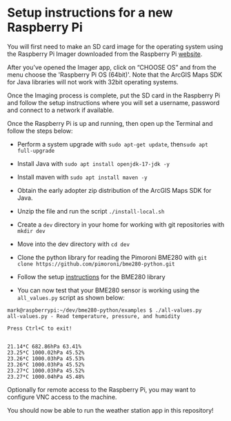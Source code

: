# Setup instructions for a new Raspberry Pi

You will first need to make an SD card image for the operating system using the Raspberry Pi Imager downloaded from the Raspberry Pi [website](https://www.raspberrypi.com/software/).

After you've opened the Imager app, click on “CHOOSE OS” and from the menu choose the 'Raspberry Pi OS (64bit)'.   Note that the ArcGIS Maps SDK for Java libraries will not work with 32bit operating systems.

Once the Imaging process is complete, put the SD card in the Raspberry Pi and follow the setup instructions where you will set a username, password and connect to a network if available.

Once the Raspberry Pi is up and running, then open up the Terminal and follow the steps below:

- Perform a system upgrade with `sudo apt-get update`, then`sudo apt full-upgrade`

- Install Java with `sudo apt install openjdk-17-jdk -y`

- Install maven with `sudo apt install maven -y`

- Obtain the early adopter zip distribution of the ArcGIS Maps SDK for Java.
- Unzip the file and run the script `./install-local.sh`

- Create a `dev` directory in your home for working with git repositories with `mkdir dev`
- Move into the dev directory with `cd dev`
- Clone the python library for reading the Pimoroni BME280 with `git clone https://github.com/pimoroni/bme280-python.git`
- Follow the setup [instructions](https://github.com/pimoroni/bme280-python/tree/master#readme) for the BME280 library
- You can now test that your BME280 sensor is working using the `all_values.py` script as shown below:

```
mark@raspberrypi:~/dev/bme280-python/examples $ ./all-values.py 
all-values.py - Read temperature, pressure, and humidity

Press Ctrl+C to exit!


21.14*C 682.86hPa 63.41%
23.25*C 1000.02hPa 45.52%
23.26*C 1000.03hPa 45.53%
23.26*C 1000.03hPa 45.52%
23.27*C 1000.03hPa 45.52%
23.27*C 1000.04hPa 45.48%
```

Optionally for remote access to the Raspberry Pi, you may want to configure VNC access to the machine.

You should now be able to run the weather station app in this repository!
